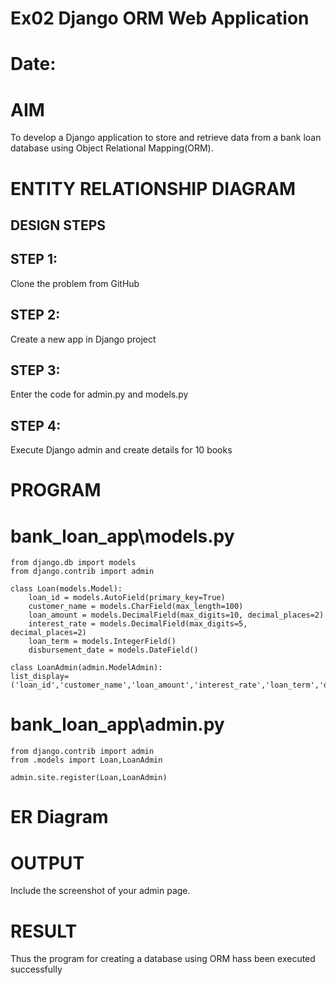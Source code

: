 # Ex02 Django ORM Web Application
# Date:
# AIM
To develop a Django application to store and retrieve data from a bank loan database using Object Relational Mapping(ORM).

# ENTITY RELATIONSHIP DIAGRAM
## DESIGN STEPS
## STEP 1:
Clone the problem from GitHub

## STEP 2:
Create a new app in Django project

## STEP 3:
Enter the code for admin.py and models.py

## STEP 4:
Execute Django admin and create details for 10 books

# PROGRAM

# bank_loan_app\models.py

    from django.db import models
    from django.contrib import admin
    
    class Loan(models.Model):
        loan_id = models.AutoField(primary_key=True)
        customer_name = models.CharField(max_length=100)
        loan_amount = models.DecimalField(max_digits=10, decimal_places=2)
        interest_rate = models.DecimalField(max_digits=5, decimal_places=2)
        loan_term = models.IntegerField()
        disbursement_date = models.DateField()
    
    class LoanAdmin(admin.ModelAdmin):
    list_display=('loan_id','customer_name','loan_amount','interest_rate','loan_term','disbursement_date')

# bank_loan_app\admin.py


    from django.contrib import admin
    from .models import Loan,LoanAdmin
    
    admin.site.register(Loan,LoanAdmin)

# ER Diagram

# OUTPUT
Include the screenshot of your admin page.

# RESULT
Thus the program for creating a database using ORM hass been executed successfully
